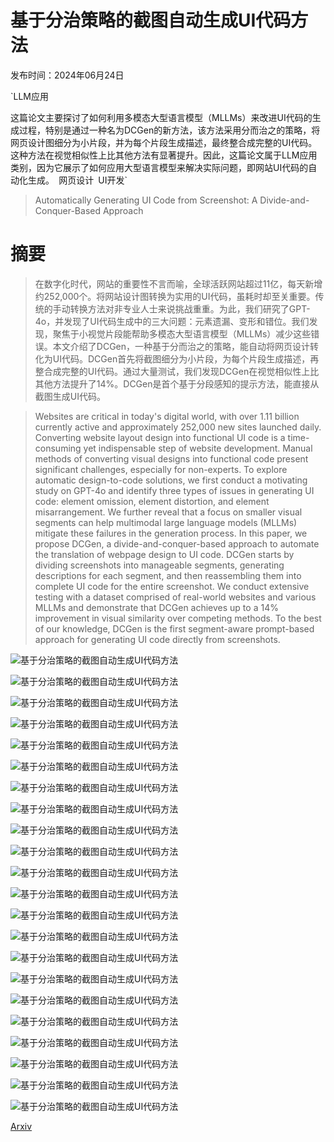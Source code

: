 # 基于分治策略的截图自动生成UI代码方法

发布时间：2024年06月24日

`LLM应用

这篇论文主要探讨了如何利用多模态大型语言模型（MLLMs）来改进UI代码的生成过程，特别是通过一种名为DCGen的新方法，该方法采用分而治之的策略，将网页设计图细分为小片段，并为每个片段生成描述，最终整合成完整的UI代码。这种方法在视觉相似性上比其他方法有显著提升。因此，这篇论文属于LLM应用类别，因为它展示了如何应用大型语言模型来解决实际问题，即网站UI代码的自动化生成。` `网页设计` `UI开发`

> Automatically Generating UI Code from Screenshot: A Divide-and-Conquer-Based Approach

# 摘要

> 在数字化时代，网站的重要性不言而喻，全球活跃网站超过11亿，每天新增约252,000个。将网站设计图转换为实用的UI代码，虽耗时却至关重要。传统的手动转换方法对非专业人士来说挑战重重。为此，我们研究了GPT-4o，并发现了UI代码生成中的三大问题：元素遗漏、变形和错位。我们发现，聚焦于小视觉片段能帮助多模态大型语言模型（MLLMs）减少这些错误。本文介绍了DCGen，一种基于分而治之的策略，能自动将网页设计转化为UI代码。DCGen首先将截图细分为小片段，为每个片段生成描述，再整合成完整的UI代码。通过大量测试，我们发现DCGen在视觉相似性上比其他方法提升了14%。DCGen是首个基于分段感知的提示方法，能直接从截图生成UI代码。

> Websites are critical in today's digital world, with over 1.11 billion currently active and approximately 252,000 new sites launched daily. Converting website layout design into functional UI code is a time-consuming yet indispensable step of website development. Manual methods of converting visual designs into functional code present significant challenges, especially for non-experts. To explore automatic design-to-code solutions, we first conduct a motivating study on GPT-4o and identify three types of issues in generating UI code: element omission, element distortion, and element misarrangement. We further reveal that a focus on smaller visual segments can help multimodal large language models (MLLMs) mitigate these failures in the generation process. In this paper, we propose DCGen, a divide-and-conquer-based approach to automate the translation of webpage design to UI code. DCGen starts by dividing screenshots into manageable segments, generating descriptions for each segment, and then reassembling them into complete UI code for the entire screenshot. We conduct extensive testing with a dataset comprised of real-world websites and various MLLMs and demonstrate that DCGen achieves up to a 14% improvement in visual similarity over competing methods. To the best of our knowledge, DCGen is the first segment-aware prompt-based approach for generating UI code directly from screenshots.

![基于分治策略的截图自动生成UI代码方法](../../../paper_images/2406.16386/annotation.png)

![基于分治策略的截图自动生成UI代码方法](../../../paper_images/2406.16386/omission.png)

![基于分治策略的截图自动生成UI代码方法](../../../paper_images/2406.16386/hallucination.png)

![基于分治策略的截图自动生成UI代码方法](../../../paper_images/2406.16386/misarrange.png)

![基于分治策略的截图自动生成UI代码方法](../../../paper_images/2406.16386/pilot_direct.png)

![基于分治策略的截图自动生成UI代码方法](../../../paper_images/2406.16386/pilot_divide.png)

![基于分治策略的截图自动生成UI代码方法](../../../paper_images/2406.16386/pilot_original.png)

![基于分治策略的截图自动生成UI代码方法](../../../paper_images/2406.16386/x1.png)

![基于分治策略的截图自动生成UI代码方法](../../../paper_images/2406.16386/example.png)

![基于分治策略的截图自动生成UI代码方法](../../../paper_images/2406.16386/example_cut1.png)

![基于分治策略的截图自动生成UI代码方法](../../../paper_images/2406.16386/example_cut2.png)

![基于分治策略的截图自动生成UI代码方法](../../../paper_images/2406.16386/hard_line.png)

![基于分治策略的截图自动生成UI代码方法](../../../paper_images/2406.16386/soft_line.png)

![基于分治策略的截图自动生成UI代码方法](../../../paper_images/2406.16386/subdivision.png)

![基于分治策略的截图自动生成UI代码方法](../../../paper_images/2406.16386/x2.png)

![基于分治策略的截图自动生成UI代码方法](../../../paper_images/2406.16386/x3.png)

![基于分治策略的截图自动生成UI代码方法](../../../paper_images/2406.16386/RQ1_detail.png)

![基于分治策略的截图自动生成UI代码方法](../../../paper_images/2406.16386/case_study.png)

![基于分治策略的截图自动生成UI代码方法](../../../paper_images/2406.16386/x4.png)

![基于分治策略的截图自动生成UI代码方法](../../../paper_images/2406.16386/RQ3_clip.png)

![基于分治策略的截图自动生成UI代码方法](../../../paper_images/2406.16386/RQ3_bleu.png)

![基于分治策略的截图自动生成UI代码方法](../../../paper_images/2406.16386/RQ3_merge.png)

[Arxiv](https://arxiv.org/abs/2406.16386)